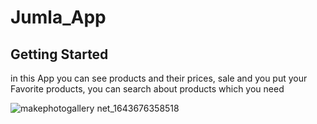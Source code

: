 # Jumla_App

## Getting Started

in this App you can see products and their
prices, sale and you put your Favorite products, you can
search about products which you need

![makephotogallery net_1643676358518](https://user-images.githubusercontent.com/72379590/151897297-7b12a241-bd5a-4115-938e-87be89552c73.png)
